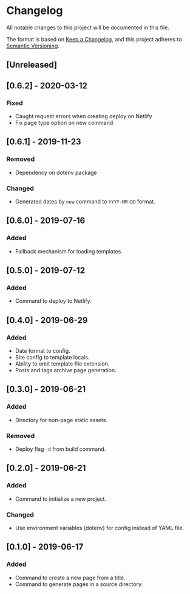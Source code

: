 # Changelog

All notable changes to this project will be documented in this file.

The format is based on [Keep a Changelog](https://keepachangelog.com/en/1.0.0/),
and this project adheres to [Semantic Versioning](https://semver.org/spec/v2.0.0.html).

## [Unreleased]

## [0.6.2] - 2020-03-12

### Fixed

- Caught request errors when creating deploy on Netlify
- Fix page type option on new command

## [0.6.1] - 2019-11-23

### Removed

- Dependency on dotenv package

### Changed

- Generated dates by `new` command to `YYYY-MM-DD` format.

## [0.6.0] - 2019-07-16

### Added

- Fallback mechanism for loading templates.

## [0.5.0] - 2019-07-12

### Added

- Command to deploy to Netlify.

## [0.4.0] - 2019-06-29

### Added

- Date format to config.
- Site config to template locals.
- Ability to omit template file extension.
- Posts and tags archive page generation.

## [0.3.0] - 2019-06-21

### Added

- Directory for non-page static assets.

### Removed

- Deploy flag `-d` from build command.

## [0.2.0] - 2019-06-21

### Added

- Command to initialize a new project.

### Changed

- Use environment variables (dotenv) for config instead of YAML file.

## [0.1.0] - 2019-06-17

### Added

- Command to create a new page from a title.
- Command to generate pages in a source directory.
